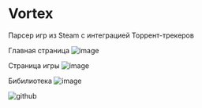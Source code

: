 # Vortex
Парсер игр из Steam с интеграцией Торрент-трекеров

Главная страница
![image](https://github.com/ARLIKIN/Vortex-1.0.0/assets/38999833/f699b8e5-dbb7-40b6-a22a-311419ed2492)

Страница игры
![image](https://github.com/ARLIKIN/Vortex-1.0.0/assets/38999833/95103a9d-fd87-4645-a1ae-6132d69c9acf)

Бибилиотека
![image](https://github.com/ARLIKIN/Vortex/assets/38999833/526f4d94-298e-4988-a565-e874ca163472)

![github](https://github.com/ARLIKIN/Vortex/assets/38999833/5539ae1a-c33b-4e04-8ad2-c8b3b362ac15)
